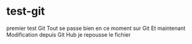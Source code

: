 # test-git
premier test Git
Tout se passe bien en ce moment sur Git
Et maintenant Modification depuis Git Hub
je repousse le fichier
